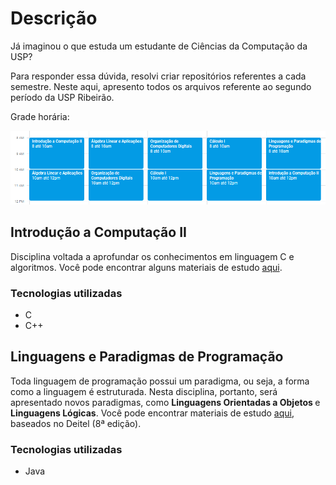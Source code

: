 # Descrição

<p>Já imaginou o que estuda um estudante de Ciências da Computação da USP?</p>
<p>Para responder essa dúvida, resolvi criar repositórios referentes a cada semestre. Neste aqui, apresento todos os arquivos referente ao segundo período da USP Ribeirão. </p>
<p> Grade horária: </p>
<img src = "https://github.com/ThalitaRibeirao/Assets/blob/main/Arquivos%20Segundo%20Semestre/Grade%202S.png">

## Introdução a Computação II
<p>Disciplina voltada a aprofundar os conhecimentos em linguagem C e algoritmos. Você pode encontrar alguns materiais de estudo 
 <a href="https://github.com/ThalitaRibeirao/Arquivos_Segundo_Semestre/tree/main/Materiais%20ICII">aqui</a>. </p>
  
### Tecnologias utilizadas
- C
- C++

## Linguagens e Paradigmas de Programação
<p> Toda linguagem de programação possui um paradigma, ou seja, a forma como a linguagem é estruturada. Nesta disciplina, portanto, será apresentado novos paradigmas, como <b>Linguagens Orientadas a Objetos </b> e <b> Linguagens Lógicas</b>. Você pode encontrar materiais de estudo <a href= "https://github.com/ThalitaRibeirao/Arquivos_Segundo_Semestre/tree/main/Materiais%20LPP">aqui</a>, baseados no Deitel (8ª edição).</p>

### Tecnologias utilizadas
- Java
